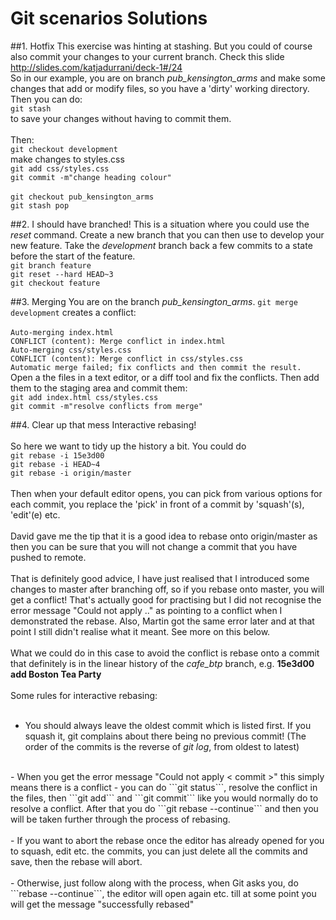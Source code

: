 # Git scenarios Solutions
##1. Hotfix
This exercise was hinting at stashing. But you could of course also commit your changes to your current branch. Check this slide http://slides.com/katjadurrani/deck-1#/24  <br />
So in our example, you are on branch *pub_kensington_arms* and make some changes that add or modify files, so you have a 'dirty' working directory. Then you can do:<br />
```git stash```<br />
to save your changes without having to commit them.<br />
<br />
Then:<br />
```git checkout development```<br />
make changes to styles.css<br />
```git add css/styles.css```<br />
```git commit -m"change heading colour"```<br />
<br />
```git checkout pub_kensington_arms```<br />
```git stash pop```


##2. I should have branched!
This is a situation where you could use the *reset* command. Create a new branch that you can then use to develop your new feature. Take the *development* branch back a few commits to a state before the start of the feature. <br />
```git branch feature```<br />
```git reset --hard HEAD~3```<br />
```git checkout feature```


##3. Merging
You are on the branch *pub_kensington_arms*. ```git merge development``` creates a conflict: <br />
<br />
```Auto-merging index.html```<br />
```CONFLICT (content): Merge conflict in index.html```<br />
```Auto-merging css/styles.css```<br />
```CONFLICT (content): Merge conflict in css/styles.css```<br />
```Automatic merge failed; fix conflicts and then commit the result.```<br />
Open a the files in a text editor, or a diff tool and fix the conflicts. Then add them to the staging area and commit them: <br />
```git add index.html css/styles.css```<br />
```git commit -m"resolve conflicts from merge"```

##4. Clear up that mess
Interactive rebasing! <br />
<br />
So here we want to tidy up the history a bit. You could do<br />
```git rebase -i 15e3d00```<br />
```git rebase -i HEAD~4```<br />
```git rebase -i origin/master```<br />
<br />
Then when your default editor opens, you can pick from various options for each commit, you replace the 'pick' in front of a commit by 'squash'(s), 'edit'(e) etc.<br />
<br />
David gave me the tip that it is a good idea to rebase onto origin/master as then you can be sure that you will not change a commit that you have pushed to remote. <br />
<br />
That is definitely good advice, I have just realised that I introduced some changes to master after branching off, so if you rebase onto master, you will get a conflict! That's actually good for practising but I did not recognise the error message "Could not apply .." as pointing to a conflict when I demonstrated the rebase. Also, Martin got the same error later and at that point I still didn't realise what it meant. See more on this below.<br />
<br />
What we could do in this case to avoid the conflict is rebase onto a commit that definitely is in the linear history of the *cafe_btp* branch, e.g. **15e3d00  add Boston Tea Party**<br />
<br />
Some rules for interactive rebasing:<br />
<br />
- You should always leave the oldest commit which is listed first. If you squash it, git complains about there being no previous commit! (The order of the commits is the reverse of *git log*, from oldest to latest) <br />
<br />
- When you get the error message "Could not apply < commit >" this simply means there is a conflict - you can do ```git status```, resolve the conflict in the files, then ```git add``` and ```git commit``` like you would normally do to resolve a conflict. After that you do ```git rebase --continue``` and then you will be taken further through the process of rebasing.<br />
<br />
- If you want to abort the rebase once the editor has already opened for you to squash, edit etc. the commits, you can just delete all the commits and save, then the rebase will abort. <br />
<br />
- Otherwise, just follow along with the process, when Git asks you, do ```rebase --continue```, the editor will open again etc. till at some point you will get the message "successfully rebased"


